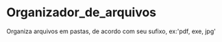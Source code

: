 # Organizador_de_arquivos
 Organiza arquivos em pastas, de acordo com seu sufixo, ex:'pdf, exe, jpg'
